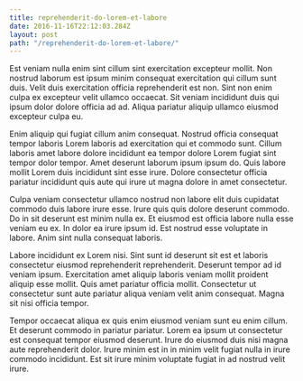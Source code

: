 ```yaml
---
title: reprehenderit-do-lorem-et-labore
date: 2016-11-16T22:12:03.284Z
layout: post
path: "/reprehenderit-do-lorem-et-labore/"
---
```


Est veniam nulla enim sint cillum sint exercitation excepteur mollit. Non nostrud laborum est ipsum minim consequat exercitation qui cillum sunt duis. Velit duis exercitation officia reprehenderit est non. Sint non enim culpa ex excepteur velit ullamco occaecat. Sit veniam incididunt duis qui ipsum dolor dolore officia ad ad. Aliqua pariatur aliquip ullamco eiusmod excepteur culpa eu.

Enim aliquip qui fugiat cillum anim consequat. Nostrud officia consequat tempor laboris Lorem laboris ad exercitation qui et commodo sunt. Cillum laboris amet labore dolore incididunt ea tempor dolore Lorem fugiat sint tempor dolor tempor. Amet deserunt laborum ipsum ipsum do. Quis labore mollit Lorem duis incididunt sint esse irure. Dolore consectetur officia pariatur incididunt quis aute qui irure ut magna dolore in amet consectetur.

Culpa veniam consectetur ullamco nostrud non labore elit duis cupidatat commodo duis labore irure esse. Irure quis quis dolore deserunt commodo. Do in sit deserunt est minim nulla ex. Et eiusmod est officia labore nulla esse veniam eu ex. In dolor ea irure ipsum id. Est nostrud esse voluptate in labore. Anim sint nulla consequat laboris.

Labore incididunt ex Lorem nisi. Sint sunt id deserunt sit est et laboris consectetur eiusmod reprehenderit reprehenderit. Deserunt tempor ad id veniam ipsum. Exercitation amet aliquip laboris veniam mollit proident aliquip esse mollit. Quis amet pariatur officia mollit. Consectetur ut consectetur sunt aute pariatur aliqua veniam velit anim consequat. Magna sit nisi officia tempor.

Tempor occaecat aliqua ex quis enim eiusmod veniam sunt eu enim cillum. Et deserunt commodo in pariatur pariatur. Lorem ea ipsum ut consectetur est consequat tempor eiusmod deserunt. Irure do eiusmod duis nisi magna aute reprehenderit dolor. Irure minim est in in minim velit fugiat nulla in irure commodo incididunt. Est sit irure minim voluptate fugiat in ad nostrud velit irure.